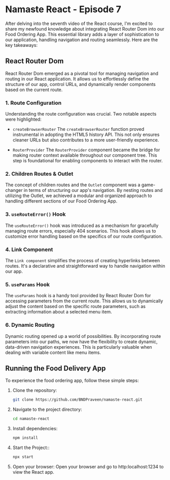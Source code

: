 # Namaste React - Episode 7

After delving into the seventh video of the React course, I'm excited to share my newfound knowledge about integrating React Router Dom into our Food Ordering App. This essential library adds a layer of sophistication to our application, handling navigation and routing seamlessly. Here are the key takeaways:

## React Router Dom

React Router Dom emerged as a pivotal tool for managing navigation and routing in our React application. It allows us to effortlessly define the structure of our app, control URLs, and dynamically render components based on the current route.

### 1. Route Configuration
Understanding the route configuration was crucial. Two notable aspects were highlighted:

- `createBrowserRouter`
The `createBrowserRouter` function proved instrumental in adopting the HTML5 history API. This not only ensures cleaner URLs but also contributes to a more user-friendly experience.

- `RouterProvider`
The `RouterProvider` component became the bridge for making router context available throughout our component tree. This step is foundational for enabling components to interact with the router.

### 2. Children Routes & Outlet
The concept of children routes and the `Outlet` component was a game-changer in terms of structuring our app's navigation. By nesting routes and utilizing the Outlet, we achieved a modular and organized approach to handling different sections of our Food Ordering App.

### 3. `useRouteError()` Hook
The `useRouteError()` hook was introduced as a mechanism for gracefully managing route errors, especially 404 scenarios. This hook allows us to customize error handling based on the specifics of our route configuration.

### 4. Link Component
The `Link component` simplifies the process of creating hyperlinks between routes. It's a declarative and straightforward way to handle navigation within our app.

### 5. `useParams` Hook

The `useParams` hook is a handy tool provided by React Router Dom for accessing parameters from the current route. This allows us to dynamically adjust the content based on the specific route parameters, such as extracting information about a selected menu item.

### 6. Dynamic Routing
Dynamic routing opened up a world of possibilities. By incorporating route parameters into our paths, we now have the flexibility to create dynamic, data-driven navigation experiences. This is particularly valuable when dealing with variable content like menu items.


## Running the Food Delivery App

To experience the food ordering app, follow these simple steps:

1. Clone the repository:

   ```bash
   git clone https://github.com/BNDPraveen/namaste-react.git

   ```

2. Navigate to the project directory:

   ```bash
   cd namaste-react

   ```

3. Install dependencies:

   ```bash
   npm install

   ```

4. Start the Project::

   ```bash
   npx start

   ```

5. Open your browser:
   Open your browser and go to http:localhost:1234 to view the React app.
